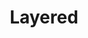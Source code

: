 ---
codehost: https://github.com/https://github.com/LayeredStudio
logohandle: layered
sort: layered
title: Layered
twitter: https://x.com/LayeredAgency
website: https://laye.red/
---